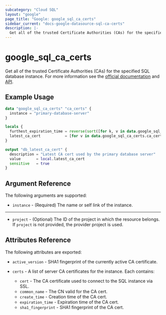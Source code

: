 ```yaml
---
subcategory: "Cloud SQL"
layout: "google"
page_title: "Google: google_sql_ca_certs"
sidebar_current: "docs-google-datasource-sql-ca-certs"
description: |-
  Get all of the trusted Certificate Authorities (CAs) for the specified SQL database instance.
---
```


# google\_sql\_ca\_certs

Get all of the trusted Certificate Authorities (CAs) for the specified SQL database instance. For more information see the
[official documentation](https://cloud.google.com/sql/)
and
[API](https://cloud.google.com/sql/docs/mysql/admin-api/rest/v1beta4/instances/listServerCas).


## Example Usage

```terraform
data "google_sql_ca_certs" "ca_certs" {
  instance = "primary-database-server"
}

locals {
  furthest_expiration_time = reverse(sort([for k, v in data.google_sql_ca_certs.ca_certs.certs : v.expiration_time]))[0]
  latest_ca_cert           = [for v in data.google_sql_ca_certs.ca_certs.certs : v.cert if v.expiration_time == local.furthest_expiration_time]
}

output "db_latest_ca_cert" {
  description = "Latest CA cert used by the primary database server"
  value       = local.latest_ca_cert
  sensitive   = true
}
```

## Argument Reference

The following arguments are supported:

* `instance` - (Required) The name or self link of the instance.

---

* `project` - (Optional) The ID of the project in which the resource belongs. If `project` is not provided, the provider project is used.

## Attributes Reference

The following attributes are exported:

* `active_version` - SHA1 fingerprint of the currently active CA certificate.

* `certs` - A list of server CA certificates for the instance. Each contains:
  * `cert` - The CA certificate used to connect to the SQL instance via SSL.
  * `common_name` - The CN valid for the CA cert.
  * `create_time` - Creation time of the CA cert.
  * `expiration_time` - Expiration time of the CA cert.
  * `sha1_fingerprint` - SHA1 fingerprint of the CA cert.
